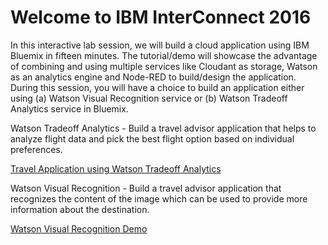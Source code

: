 # Welcome to IBM InterConnect 2016

In this interactive lab session, we will build a cloud application using IBM Bluemix in fifteen minutes. The tutorial/demo will showcase the advantage of combining and using multiple services like Cloudant as storage, Watson as an analytics engine and Node-RED to build/design the application. During this session, you will have a choice to build an application either using (a) Watson Visual Recognition service or (b) Watson Tradeoff Analytics service in Bluemix.

Watson Tradeoff Analytics - Build a travel advisor application that helps to analyze flight data and pick the best flight option based on individual preferences.

[Travel Application using Watson Tradeoff Analytics](/flightstradeoffanalytics/README.md)

Watson Visual Recognition - Build a travel advisor application that recognizes the content of the image which can be used to provide more information about the destination.

[Watson Visual Recognition Demo](https://github.com/zankhanapathak/watson-visual-recognition-app)

